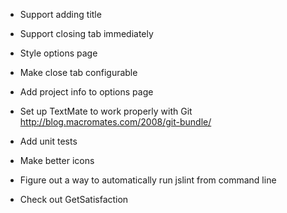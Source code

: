- Support adding title
- Support closing tab immediately


- Style options page
- Make close tab configurable
- Add project info to options page
- Set up TextMate to work properly with Git http://blog.macromates.com/2008/git-bundle/
- Add unit tests
- Make better icons
- Figure out a way to automatically run jslint from command line
- Check out GetSatisfaction